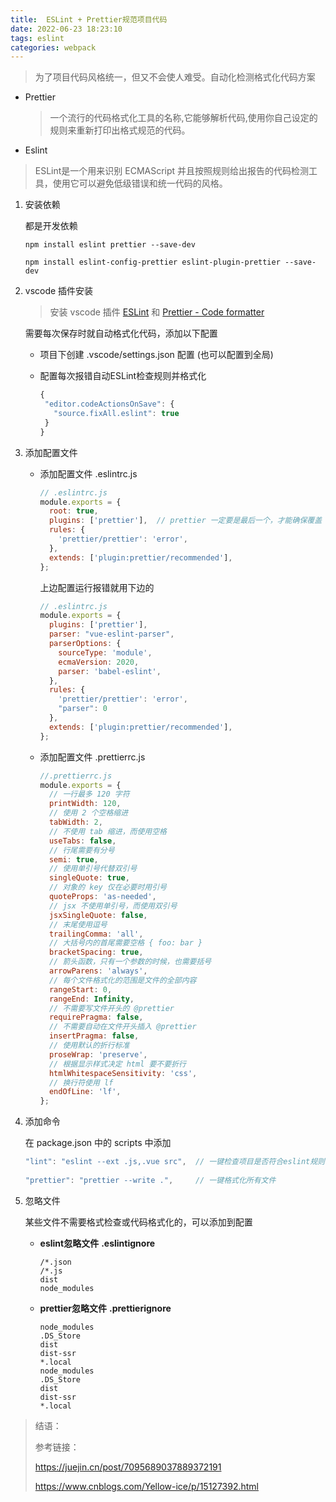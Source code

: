 ```yaml
---
title:  ESLint + Prettier规范项目代码
date: 2022-06-23 18:23:10
tags: eslint
categories: webpack
---
```


> 为了项目代码风格统一，但又不会使人难受。自动化检测格式化代码方案

- Prettier

	> 一个流行的代码格式化工具的名称,它能够解析代码,使用你自己设定的规则来重新打印出格式规范的代码。

	

- Eslint

> ESLint是一个用来识别 ECMAScript 并且按照规则给出报告的代码检测工具，使用它可以避免低级错误和统一代码的风格。

<!--more-->

1. 安装依赖

	都是开发依赖

	```
	npm install eslint prettier --save-dev
	
	npm install eslint-config-prettier eslint-plugin-prettier --save-dev
	```

2. vscode 插件安装

	> 安装 vscode 插件 [ESLint](https://link.juejin.cn/?target=https%3A%2F%2Fmarketplace.visualstudio.com%2Fitems%3FitemName%3Ddbaeumer.vscode-eslint) 和 [Prettier - Code formatter](https://link.juejin.cn/?target=https%3A%2F%2Fmarketplace.visualstudio.com%2Fitems%3FitemName%3Desbenp.prettier-vscode)

	需要每次保存时就自动格式化代码，添加以下配置

	- 项目下创建 .vscode/settings.json 配置 (也可以配置到全局)

	- 配置每次报错自动ESLint检查规则并格式化

		```js
		{
		 "editor.codeActionsOnSave": {
		   "source.fixAll.eslint": true
		 }
		}
		```

	

3. 添加配置文件

	- 添加配置文件 .eslintrc.js

		```js
		// .eslintrc.js
		module.exports = {
		  root: true, 
		  plugins: ['prettier'],  // prettier 一定要是最后一个，才能确保覆盖
		  rules: {
		    'prettier/prettier': 'error',
		  },
		  extends: ['plugin:prettier/recommended'],
		};
		
		```

		上边配置运行报错就用下边的

		```js
		// .eslintrc.js
		module.exports = {
		  plugins: ['prettier'],
		  parser: "vue-eslint-parser",
		  parserOptions: {
		    sourceType: 'module',
		    ecmaVersion: 2020,
		    parser: 'babel-eslint',
		  },
		  rules: {
		    'prettier/prettier': 'error',
		    "parser": 0
		  },
		  extends: ['plugin:prettier/recommended'],
		};
		
		```

	- 添加配置文件 .prettierrc.js

		```js
		//.prettierrc.js
		module.exports = {
		  // 一行最多 120 字符
		  printWidth: 120,
		  // 使用 2 个空格缩进
		  tabWidth: 2,
		  // 不使用 tab 缩进，而使用空格
		  useTabs: false,
		  // 行尾需要有分号
		  semi: true,
		  // 使用单引号代替双引号
		  singleQuote: true,
		  // 对象的 key 仅在必要时用引号
		  quoteProps: 'as-needed',
		  // jsx 不使用单引号，而使用双引号
		  jsxSingleQuote: false,
		  // 末尾使用逗号
		  trailingComma: 'all',
		  // 大括号内的首尾需要空格 { foo: bar }
		  bracketSpacing: true,
		  // 箭头函数，只有一个参数的时候，也需要括号
		  arrowParens: 'always',
		  // 每个文件格式化的范围是文件的全部内容
		  rangeStart: 0,
		  rangeEnd: Infinity,
		  // 不需要写文件开头的 @prettier
		  requirePragma: false,
		  // 不需要自动在文件开头插入 @prettier
		  insertPragma: false,
		  // 使用默认的折行标准
		  proseWrap: 'preserve',
		  // 根据显示样式决定 html 要不要折行
		  htmlWhitespaceSensitivity: 'css',
		  // 换行符使用 lf
		  endOfLine: 'lf',
		};
		
		```

		

4. 添加命令

	在 package.json 中的 scripts 中添加

	```js
	"lint": "eslint --ext .js,.vue src",  // 一键检查项目是否符合eslint规则
	    
	"prettier": "prettier --write .",     // 一键格式化所有文件
	```

	

5. 忽略文件

	某些文件不需要格式检查或代码格式化的，可以添加到配置

	- **eslint忽略文件**	**.eslintignore**

		```
		/*.json
		/*.js
		dist
		node_modules
		```

		

	- **prettier忽略文件**  **.prettierignore**

		```
		node_modules
		.DS_Store
		dist
		dist-ssr
		*.local
		node_modules
		.DS_Store
		dist
		dist-ssr
		*.local
		```

> 结语：
>
> 参考链接：
>
> https://juejin.cn/post/7095689037889372191
>
> https://www.cnblogs.com/Yellow-ice/p/15127392.html

